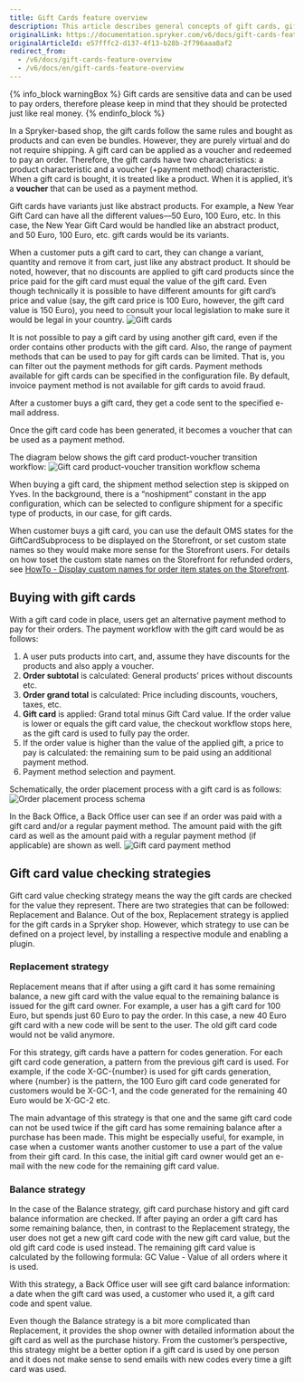 ```yaml
---
title: Gift Cards feature overview
description: This article describes general concepts of gift cards, gift card’s purchase and redeeming process, as well as the various use case scenarios.
originalLink: https://documentation.spryker.com/v6/docs/gift-cards-feature-overview
originalArticleId: e57fffc2-d137-4f13-b28b-2f796aaa8af2
redirect_from:
  - /v6/docs/gift-cards-feature-overview
  - /v6/docs/en/gift-cards-feature-overview
---
```


{% info_block warningBox %}
Gift cards are sensitive data and can be used to pay orders, therefore please keep in mind that they should be protected just like real money.
{% endinfo_block %}

In a Spryker-based shop, the gift cards follow the same rules and bought as products and can even be bundles. However, they are purely virtual and do not require shipping. A gift card can be applied as a voucher and redeemed to pay an order. Therefore, the gift cards have two characteristics: a product characteristic and a voucher (+payment method) characteristic. When a gift card is bought, it is treated like a product. When it is applied, it’s a **voucher** that can be used as a payment method.

Gift cards have variants just like abstract products. For example, a New Year Gift Card can have all the different values—50 Euro, 100 Euro, etc. In this case, the New Year Gift Card would be handled like an abstract product, and 50 Euro, 100 Euro, etc. gift cards would be its variants.

When a customer puts a gift card to cart, they can change a variant, quantity and remove it from cart, just like any abstract product. It should be noted, however, that no discounts are applied to gift card products since the price paid for the gift card must equal the value of the gift card. Even though technically it is possible to have different amounts for gift card’s price and value (say, the gift card price is 100 Euro, however, the gift card value is 150 Euro), you need to consult your local legislation to make sure it would be legal in your country.
![Gift cards](https://spryker.s3.eu-central-1.amazonaws.com/docs/Features/Gift+Cards/Gift+Cards+Purchase+and+Redeeming/gift_card.png)

It is not possible to pay a gift card by using another gift card, even if the order contains other products with the gift card. Also, the range of payment methods that can be used to pay for gift cards can be limited. That is, you can filter out the payment methods for gift cards. Payment methods available for gift cards can be specified in the configuration file. By default, invoice payment method is not available for gift cards to avoid fraud. 

After a customer buys a gift card, they get a code sent to the specified e-mail address.

Once the gift card code has been generated, it becomes a voucher that can be used as a payment method.

The diagram below shows the gift card product-voucher transition workflow:
![Gift card product-voucher transition workflow schema](https://spryker.s3.eu-central-1.amazonaws.com/docs/Features/Gift+Cards/Gift+Cards+Purchase+and+Redeeming/GC+product-voucher+transition.png)

When buying a gift card, the shipment method selection step is skipped on Yves. In the background, there is a “noshipment” constant in the app configuration, which can be selected to configure shipment for a specific type of products, in our case, for gift cards.


When customer buys a gift card, you can use the default OMS states for the GiftCardSubprocess to be displayed on the Storefront, or set custom state names so they would make more sense for the Storefront users. For details on how toset the custom state names on the Storefront for refunded orders, see [HowTo - Display custom names for order item states on the Storefront](/docs/scos/dev/tutorials-and-howtos/page.version/howtos/feature-howtos/howto-display-custom-names-for-order-item-states-on-the-storefront.html).

## Buying with gift cards
With a gift card code in place, users get an alternative payment method to pay for their orders. The payment workflow with the gift card would be as follows:
1. A user puts products into cart, and, assume they have discounts for the products and also apply a voucher.
2. **Order subtotal** is calculated: General products’ prices without discounts etc.
3. **Order grand total** is calculated: Price including discounts, vouchers, taxes, etc.
4. **Gift card** is applied: Grand total minus Gift Card value. If the order value is lower or equals the gift card value, the checkout workflow stops here, as the gift card is used to fully pay the order.
5. If the order value is higher than the value of the applied gift, a price to pay is calculated: the remaining sum to be paid using an additional payment method.
6. Payment method selection and payment.

Schematically, the order placement process with a gift card is as follows:
![Order placement process schema](https://spryker.s3.eu-central-1.amazonaws.com/docs/Features/Gift+Cards/Gift+Cards+Purchase+and+Redeeming/gc_payment_process.png)

In the Back Office, a Back Office user can see if an order was paid with a gift card and/or a regular payment method. The amount paid with the gift card as well as the amount paid with a regular payment method (if applicable) are shown as well.
![Gift card payment method](https://spryker.s3.eu-central-1.amazonaws.com/docs/Features/Gift+Cards/Gift+Cards+Purchase+and+Redeeming/gift_card_payment_method.png)

## Gift card value checking strategies
Gift card value checking strategy means the way the gift cards are checked for the value they represent. There are two strategies that can be followed: Replacement and Balance. Out of the box, Replacement strategy is applied for the gift cards in a Spryker shop. However, which strategy to use can be defined on a project level, by installing a respective module and enabling a plugin.

### Replacement strategy
Replacement means that if after using a gift card it has some remaining balance, a new gift card with the value equal to the remaining balance is issued for the gift card owner. For example, a user has a gift card for 100 Euro, but spends just 60 Euro to pay the order. In this case, a new 40 Euro gift card with a new code will be sent to the user. The old gift card code would not be valid anymore.

For this strategy, gift cards have a pattern for codes generation. For each gift card code generation, a pattern from the previous gift card is used. For example, if the code X-GC-{number} is used for gift cards generation, where {number} is the pattern, the 100 Euro gift card code generated for customers would be X-GC-1, and the code generated for the remaining 40 Euro would be X-GC-2 etc.

The main advantage of this strategy is that one and the same gift card code can not be used twice if the gift card has some remaining balance after a purchase has been made. This might be especially useful, for example, in case when a customer wants another customer to use a part of the value from their gift card. In this case, the initial gift card owner would get an e-mail with the new code for the remaining gift card value.

### Balance strategy
In the case of the Balance strategy, gift card purchase history and gift card balance information are checked. If after paying an order a gift card has some remaining balance, then, in contrast to the Replacement strategy, the user does not get a new gift card code with the new gift card value, but the old gift card code is used instead. The remaining gift card value is calculated by the following formula: GC Value - Value of all orders where it is used.

With this strategy, a Back Office user will see gift card balance information: a date when the gift card was used, a customer who used it, a gift card code and spent value.

Even though the Balance strategy is a bit more complicated than Replacement, it provides the shop owner with detailed information about the gift card as well as the purchase history. From the customer’s perspective, this strategy might be a better option if a gift card is used by one person and it does not make sense to send emails with new codes every time a gift card was used.

